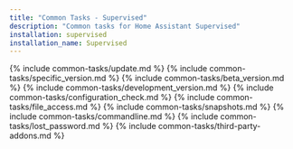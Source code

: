 ```yaml
---
title: "Common Tasks - Supervised"
description: "Common tasks for Home Assistant Supervised"
installation: supervised
installation_name: Supervised
---
```

{% include common-tasks/update.md %}
{% include common-tasks/specific_version.md %}
{% include common-tasks/beta_version.md %}
{% include common-tasks/development_version.md %}
{% include common-tasks/configuration_check.md %}
{% include common-tasks/file_access.md %}
{% include common-tasks/snapshots.md %}
{% include common-tasks/commandline.md %}
{% include common-tasks/lost_password.md %}
{% include common-tasks/third-party-addons.md %}